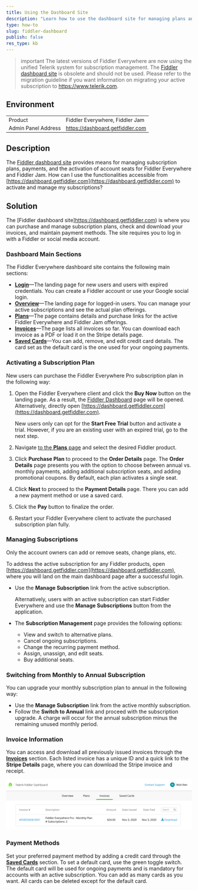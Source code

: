 ```yaml
---
title: Using the Dashboard Site
description: "Learn how to use the dashboard site for managing plans and subscriptions for the Fiddler products."
type: how-to
slug: fiddler-dashboard
publish: false
res_type: kb
---
```



>important The latest versions of Fiddler Everywhere are now using the unified Telerik system for subscription management. The [Fiddler dashboard site](https://dashboard.getfiddler.com) is obsolete and should not be used. Please refer to the migration guideline if you want information on migrating your active subscription to https://www.telerik.com. 


## Environment

|   |   |
|---|---|
| Product | Fiddler Everywhere, Fiddler Jam |
| Admin Panel Address | https://dashboard.getfiddler.com  |

## Description

The [Fiddler dashboard site](https://dashboard.getfiddler.com) provides means for managing subscription plans, payments, and the activation of account seats for Fiddler Everywhere and Fiddler Jam. How can I use the functionalities accessible from [https://dashboard.getfiddler.com](https://dashboard.getfiddler.com) to activate and manage my subscriptions?

## Solution

The [Fiddler dashboard site]https://dashboard.getfiddler.com) is where you can purchase and manage subscription plans, check and download your invoices, and maintain payment methods. The site requires you to log in with a Fiddler or social media account.

### Dashboard Main Sections

The Fiddler Everywhere dashboard site contains the following main sections:

- [**Login**](https://dashboard.getfiddler.com/login)&mdash;The landing page for new users and users with expired credentials. You can create a Fiddler account or use your Google social login.
- [**Overview**](https://dashboard.getfiddler.com/overview)&mdash;The landing page for logged-in users. You can manage your active subscriptions and see the actual plan offerings.
- [**Plans**](https://dashboard.getfiddler.com/plans)&mdash;The page contains details and purchase links for the active Fiddler Everywhere and Fiddler Jam offerings.
- [**Invoices**](https://dashboard.getfiddler.com/invoices)&mdash;The page lists all invoices so far. You can download each invoice as a PDF or load it on the Stripe details page.
- [**Saved Cards**](https://dashboard.getfiddler.com/cards)&mdash;You can add, remove, and edit credit card details. The card set as the default card is the one used for your ongoing payments.

### Activating a Subscription Plan

New users can purchase the Fiddler Everywhere Pro subscription plan in the following way:

1. Open the Fiddler Everywhere client and click the **Buy Now** button on the landing page. As a result, the [Fiddler Dashboard](https://dashboard.getfiddler.com) page will be opened. Alternatively, directly open [https://dashboard.getfiddler.com](https://dashboard.getfiddler.com).

    New users only can opt for the **Start Free Trial** button and activate a trial. However, if you are an existing user with an expired trial, go to the next step.

1. Navigate [to the **Plans** page](https://dashboard.getfiddler.com/plans) and select the desired Fiddler product.
1. Click **Purchase Plan** to proceed to the **Order Details** page. The **Order Details** page presents you with the option to choose between annual vs. monthly payments, adding additional subscription seats, and adding promotional coupons. By default, each plan activates a single seat.
1. Click **Next** to proceed to the **Payment Details** page. There you can add a new payment method or use a saved card.
1. Click the **Pay** button to finalize the order.
1. Restart your Fiddler Everywhere client to activate the purchased subscription plan fully.

### Managing Subscriptions

Only the account owners can add or remove seats, change plans, etc.

To address the active subscription for any Fiddler products, open [https://dashboard.getfiddler.com](https://dashboard.getfiddler.com), where you will land on the main dashboard page after a successful login.

- Use the **Manage Subscription** link from the active subscription.

    Alternatively, users with an active subscription can start Fiddler Everywhere and use the **Manage Subscriptions** button from the application.

- The **Subscription Management** page provides the following options:
    - View and switch to alternative plans.
    - Cancel ongoing subscriptions.
    - Change the recurring payment method.
    - Assign, unassign, and edit seats.
    - Buy additional seats.


### Switching from Monthly to Annual Subscription

You can upgrade your monthly subscription plan to annual in the following way:

- Use the **Manage Subscription** link from the active monthly subscription.
- Follow the **Switch to Annual** link and proceed with the subscription upgrade. A charge will occur for the annual subscription minus the remaining unused monthly period.


### Invoice Information

You can access and download all previously issued invoices through the [**Invoices**](https://dashboard.getfiddler.com/invoices) section. Each listed invoice has a unique ID and a quick link to the **Stripe Details** page, where you can download the Stripe invoice and receipt.

![Invoice list in the Dashboard site](../images/dash/dash-invoice-list.png)

### Payment Methods

Set your preferred payment method by adding a credit card through the [**Saved Cards**](https://dashboard.getfiddler.com/cards) section. To set a default card, use the green toggle switch. The default card will be used for ongoing payments and is mandatory for accounts with an active subscription. You can add as many cards as you want. All cards can be deleted except for the default card.
